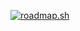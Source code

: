 [![roadmap.sh](https://api.roadmap.sh/v1-badge/wide/65964209ae22c125231d862c?variant=dark)](https://roadmap.sh)
